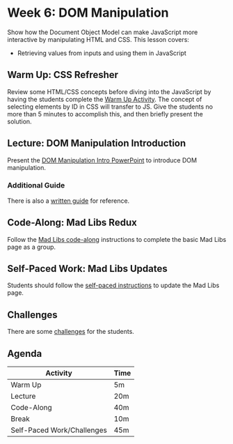 # Week 6: DOM Manipulation
Show how the Document Object Model can make JavaScript more interactive by manipulating HTML and CSS. This lesson covers:

- Retrieving values from inputs and using them in JavaScript

## Warm Up: CSS Refresher
Review some HTML/CSS concepts before diving into the JavaScript by having the students complete the [Warm Up Activity](WarmUp.md). The concept of selecting elements by ID in CSS will transfer to JS. Give the students no more than 5 minutes to accomplish this, and then briefly present the solution.

## Lecture: DOM Manipulation Introduction
Present the [DOM Manipulation Intro PowerPoint](DomManipulationIntro.pptx) to introduce DOM manipulation.

### Additional Guide
There is also a [written guide](DomManipulationReadFromInput.md) for reference.

## Code-Along: Mad Libs Redux
Follow the [Mad Libs code-along](MadLibsCodeAlong.md) instructions to complete the basic Mad Libs page as a group.

## Self-Paced Work: Mad Libs Updates
Students should follow the [self-paced instructions](SelfPacedWork.md) to update the Mad Libs page.

## Challenges
There are some [challenges](Challenges.md) for the students.

## Agenda

| Activity | Time |
|-|-|
| Warm Up | 5m |
| Lecture | 20m |
| Code-Along | 40m |
| Break | 10m |
| Self-Paced Work/Challenges | 45m |
